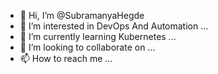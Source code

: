 - 👋 Hi, I’m @SubramanyaHegde
- 👀 I’m interested in  DevOps And Automation ...
- 🌱 I’m currently learning  Kubernetes ...
- 💞️ I’m looking to collaborate on ...
- 📫 How to reach me ...

<!---
PrasadP744/PrasadP744 is a ✨ special ✨ repository because its `README.md` (this file) appears on your GitHub profile.
You can click the Preview link to take a look at your changes.
--->

